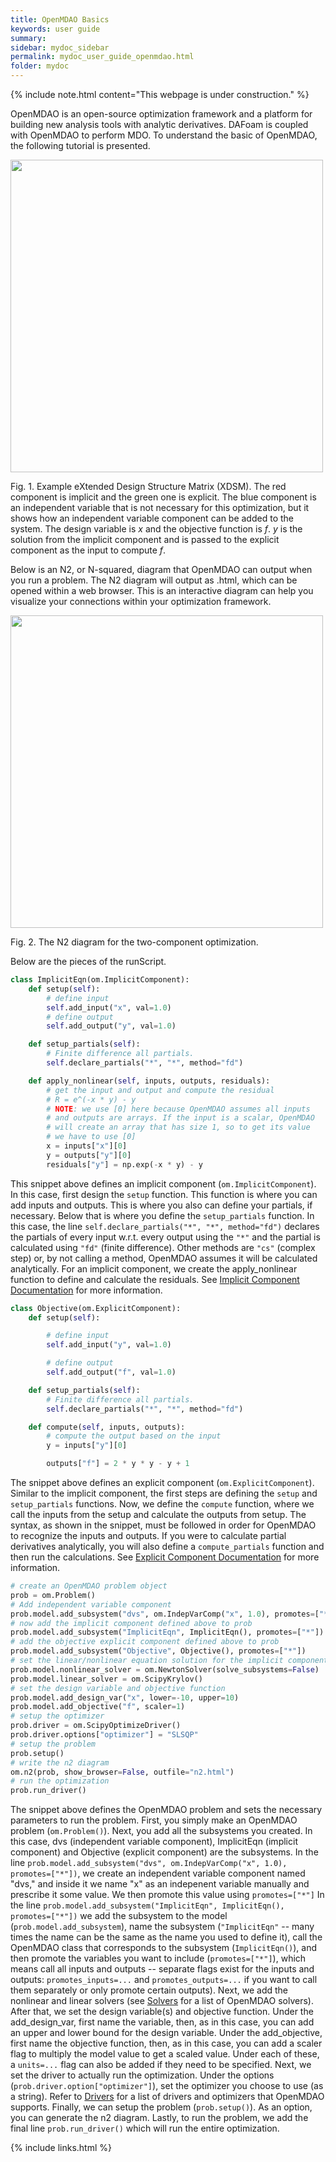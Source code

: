 ```yaml
---
title: OpenMDAO Basics
keywords: user guide
summary: 
sidebar: mydoc_sidebar
permalink: mydoc_user_guide_openmdao.html
folder: mydoc
---
```


{% include note.html content="This webpage is under construction." %}

OpenMDAO is an open-source optimization framework and a platform for building new analysis tools with analytic derivatives. DAFoam is coupled with OpenMDAO to perform MDO. To understand the basic of OpenMDAO, the following tutorial is presented. 

<img src="{{ site.url }}{{ site.baseurl }}/images/user_guide/example_xdsm.png" width="500" />

Fig. 1. Example eXtended Design Structure Matrix (XDSM). The red component is implicit
and the green one is explicit. The blue component is an independent variable that is not necessary for this optimization, but it shows how an independent variable component can be added to the system. The design variable is *x* and the objective function is *f*. *y* is the solution from the implicit component and is passed to the explicit component as
the input to compute *f*.

Below is an N2, or N-squared, diagram that OpenMDAO can output when you run a problem. The N2 diagram will output as .html, which can be opened within a web browser. This is an interactive diagram can help you visualize your connections within your optimization framework. 

<img src="{{ site.url }}{{ site.baseurl }}/images/user_guide/example_n2.png" width="500" />

Fig. 2. The N2 diagram for the two-component optimization. 

Below are the pieces of the runScript. 

```python
class ImplicitEqn(om.ImplicitComponent):
    def setup(self):
        # define input
        self.add_input("x", val=1.0)
        # define output
        self.add_output("y", val=1.0)

    def setup_partials(self):
        # Finite difference all partials.
        self.declare_partials("*", "*", method="fd")

    def apply_nonlinear(self, inputs, outputs, residuals):
        # get the input and output and compute the residual
        # R = e^(-x * y) - y
        # NOTE: we use [0] here because OpenMDAO assumes all inputs
        # and outputs are arrays. If the input is a scalar, OpenMDAO
        # will create an array that has size 1, so to get its value
        # we have to use [0]
        x = inputs["x"][0]
        y = outputs["y"][0]
        residuals["y"] = np.exp(-x * y) - y
```

This snippet above defines an implicit component (`om.ImplicitComponent`). In this case, first design the `setup` function. This function is where you can add inputs and outputs. This is where you also can define your partials, if necessary. Below that is where you define the `setup_partials` function. In this case, the line `self.declare_partials("*", "*", method="fd")` declares the partials of every input w.r.t. every output using the `"*"` and the partial is calculated using `"fd"` (finite difference). Other methods are `"cs"` (complex step) or, by not calling a method, OpenMDAO assumes it will be calculated analytically. For an implicit component, we create the apply_nonlinear function to define and calculate the residuals. See [Implicit Component Documentation](https://openmdao.org/newdocs/versions/latest/features/core_features/working_with_components/implicit_component.html) for more information. 

```python
class Objective(om.ExplicitComponent):
    def setup(self):

        # define input
        self.add_input("y", val=1.0)

        # define output
        self.add_output("f", val=1.0)

    def setup_partials(self):
        # Finite difference all partials.
        self.declare_partials("*", "*", method="fd")

    def compute(self, inputs, outputs):
        # compute the output based on the input
        y = inputs["y"][0]

        outputs["f"] = 2 * y * y - y + 1
```

The snippet above defines an explicit component (`om.ExplicitComponent`). Similar to the implicit component, the first steps are defining the `setup` and `setup_partials` functions. Now, we define the `compute` function, where we call the inputs from the setup and calculate the outputs from setup. The syntax, as shown in the snippet, must be followed in order for OpenMDAO to recognize the inputs and outputs. If you were to calculate partial derivatives analytically, you will also define a `compute_partials` function and then run the calculations. See [Explicit Component Documentation](https://openmdao.org/newdocs/versions/latest/features/core_features/working_with_components/explicit_component.html) for more information. 

```python
# create an OpenMDAO problem object
prob = om.Problem()
# Add independent variable component
prob.model.add_subsystem("dvs", om.IndepVarComp("x", 1.0), promotes=["*"])
# now add the implicit component defined above to prob
prob.model.add_subsystem("ImplicitEqn", ImplicitEqn(), promotes=["*"])
# add the objective explicit component defined above to prob
prob.model.add_subsystem("Objective", Objective(), promotes=["*"])
# set the linear/nonlinear equation solution for the implicit component
prob.model.nonlinear_solver = om.NewtonSolver(solve_subsystems=False)
prob.model.linear_solver = om.ScipyKrylov()
# set the design variable and objective function
prob.model.add_design_var("x", lower=-10, upper=10)
prob.model.add_objective("f", scaler=1)
# setup the optimizer
prob.driver = om.ScipyOptimizeDriver()
prob.driver.options["optimizer"] = "SLSQP"
# setup the problem
prob.setup()
# write the n2 diagram
om.n2(prob, show_browser=False, outfile="n2.html")
# run the optimization
prob.run_driver()
```

The snippet above defines the OpenMDAO problem and sets the necessary parameters to run the problem. First, you simply make an OpenMDAO problem (`om.Problem()`). Next, you add all the subsystems you created. In this case, dvs (independent variable component), ImplicitEqn (implicit component) and Objective (explicit component) are the subsystems. In the line `prob.model.add_subsystem("dvs", om.IndepVarComp("x", 1.0), promotes=["*"])`, we create an independent variable component named "dvs," and inside it we name "x" as an indepenent variable manually and prescribe it some value. We then promote this value using `promotes=["*"]` In the line `prob.model.add_subsystem("ImplicitEqn", ImplicitEqn(), promotes=["*"])` we add the subsystem to the model (`prob.model.add_subsystem`), name the subsystem (`"ImplicitEqn"` -- many times the name can be the same as the name you used to define it), call the OpenMDAO class that corresponds to the subsystem (`ImplicitEqn()`), and then promote the variables you want to include (`promotes=["*"]`), which means call all inputs and outputs -- separate flags exist for the inputs and outputs: `promotes_inputs=...` and `promotes_outputs=...` if you want to call them separately or only promote certain outputs). Next, we add the nonlinear and linear solvers (see [Solvers](https://openmdao.org/newdocs/versions/latest/theory_manual/solver_api.html?highlight=list%20linear%20nonlinear%20solvers) for a list of OpenMDAO solvers). After that, we set the design variable(s) and objective function. Under the add_design_var, first name the variable, then, as in this case, you can add an upper and lower bound for the design variable. Under the add_objective, first name the objective function, then, as in this case, you can add a scaler flag to multiply the model value to get a scaled value. Under each of these, a `units=...` flag can also be added if they need to be specified. Next, we set the driver to actually run the optimization. Under the options (`prob.driver.option["optimizer"]`), set the optimizer you choose to use (as a string). Refer to [Drivers](https://openmdao.org/newdocs/versions/latest/features/building_blocks/drivers/index.html) for a list of drivers and optimizers that OpenMDAO supports. Finally, we can setup the problem (`prob.setup()`). As an option, you can generate the n2 diagram. Lastly, to run the problem, we add the final line `prob.run_driver()` which will run the entire optimization. 


{% include links.html %}
